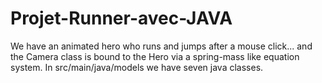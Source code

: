 # Projet-Runner-avec-JAVA
We have an animated hero who runs and jumps after a mouse click... and the Camera class is bound to the Hero via a spring-mass like equation system.
In src/main/java/models we have seven java classes.

